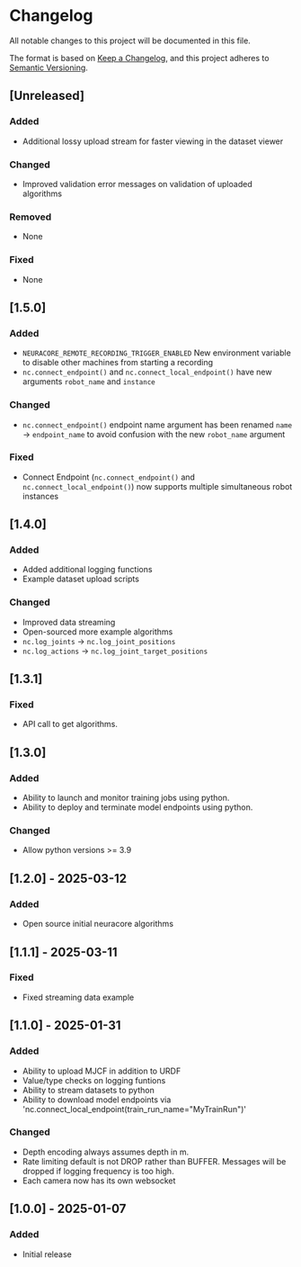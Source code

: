 # Changelog

All notable changes to this project will be documented in this file.

The format is based on [Keep a Changelog](https://keepachangelog.com/en/1.1.0/),
and this project adheres to [Semantic Versioning](https://semver.org/spec/v2.0.0.html).

## [Unreleased]

### Added

- Additional lossy upload stream for faster viewing in the dataset viewer

### Changed

- Improved validation error messages on validation of uploaded algorithms

### Removed

- None

### Fixed

- None


## [1.5.0]

### Added

- `NEURACORE_REMOTE_RECORDING_TRIGGER_ENABLED` New environment variable to disable other machines from starting a recording
- `nc.connect_endpoint()` and `nc.connect_local_endpoint()` have new arguments `robot_name` and `instance`

### Changed

- `nc.connect_endpoint()` endpoint name argument has been renamed `name` -> `endpoint_name` to avoid confusion with the new `robot_name` argument

### Fixed

- Connect Endpoint (`nc.connect_endpoint()` and `nc.connect_local_endpoint()`) now supports multiple simultaneous robot instances


## [1.4.0]

### Added

- Added additional logging functions
- Example dataset upload scripts

### Changed

- Improved data streaming
- Open-sourced more example algorithms
- `nc.log_joints` -> `nc.log_joint_positions`
- `nc.log_actions` -> `nc.log_joint_target_positions`



## [1.3.1]

### Fixed

- API call to get algorithms.


## [1.3.0] 

### Added

- Ability to launch and monitor training jobs using python.
- Ability to deploy and terminate model endpoints using python.

### Changed

- Allow python versions >= 3.9


## [1.2.0] - 2025-03-12

### Added

- Open source initial neuracore algorithms


## [1.1.1] - 2025-03-11

### Fixed

- Fixed streaming data example


## [1.1.0] - 2025-01-31

### Added

- Ability to upload MJCF in addition to URDF
- Value/type checks on logging funtions
- Ability to stream datasets to python
- Ability to download model endpoints via 'nc.connect_local_endpoint(train_run_name="MyTrainRun")'

### Changed

- Depth encoding always assumes depth in m.
- Rate limiting default is not DROP rather than BUFFER. Messages will be dropped if logging frequency is too high. 
- Each camera now has its own websocket


## [1.0.0] - 2025-01-07

### Added

- Initial release

